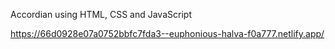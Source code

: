 Accordian using HTML, CSS and JavaScript

https://66d0928e07a0752bbfc7fda3--euphonious-halva-f0a777.netlify.app/
